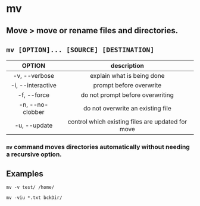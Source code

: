 # mv

**Move** > move or rename files and directories.
---

` mv [OPTION]... [SOURCE] [DESTINATION] `
---

| **OPTION** | description |
|:---:|:---:|
| -v, --verbose | explain what is being done |
| -i, --interactive | prompt before overwrite |
| -f, --force | do not prompt before overwriting |
| -n, --no-clobber | do not overwrite an existing file |
| -u, --update | control which existing files are updated for move |

### ` mv ` command moves directories automatically without needing a recursive option.

## Examples
` mv -v test/ /home/ `

` mv -viu *.txt bckDir/ `